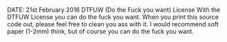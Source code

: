   DATE: 21st February 2016
  DTFUW (Do the Fuck you want) License 
  With the DTFUW License you can do the fuck you want. When you print this source code out, please feel free to clean you ass with it. 
  I would recommend soft paper (1-2mm) think, but of course you can do the fuck you want.
